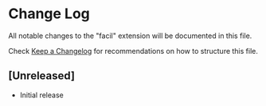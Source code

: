 # Change Log

All notable changes to the "facil" extension will be documented in this file.

Check [Keep a Changelog](http://keepachangelog.com/) for recommendations on how to structure this file.

## [Unreleased]

- Initial release